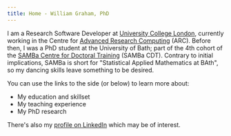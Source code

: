 ```yaml
---
title: Home - William Graham, PhD
---
```


I am a Research Software Developer at [University College London](https://www.ucl.ac.uk/), currently working in the Centre for [Advanced Research Computing](https://www.ucl.ac.uk/advanced-research-computing/) (ARC).
Before then, I was a PhD student at the University of Bath; part of the 4th cohort of the [SAMBa Centre for Doctoral Training](https://www.bath.ac.uk/centres-for-doctoral-training/epsrc-centre-for-doctoral-training-in-statistical-applied-mathematics-samba/) (SAMBa CDT).
Contrary to initial implications, SAMBa is short for "Statistical Applied Mathematics at BAth", so my dancing skills leave something to be desired.

You can use the links to the side (or below) to learn more about:

- My education and skillset
- My teaching experience
- My PhD research

There's also my [profile on LinkedIn](https://www.linkedin.com/in/will-graham-284395139) which may be of interest.
